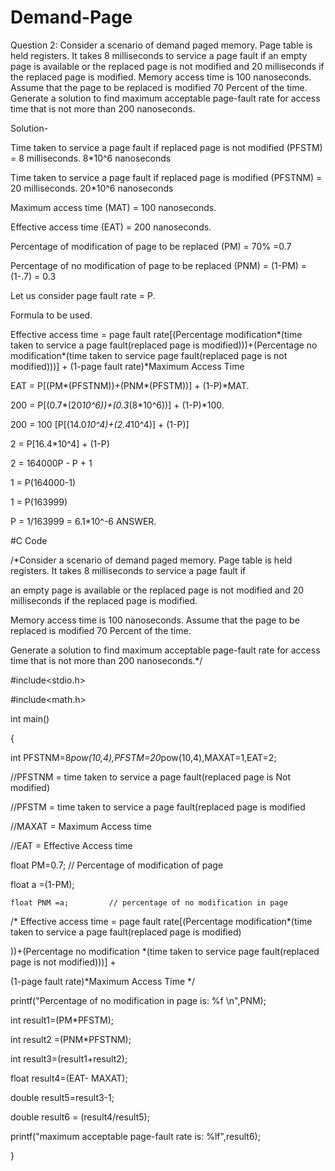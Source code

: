 # Demand-Page

Question 2:
Consider a scenario of demand paged memory. Page table is held registers. It takes 8 milliseconds to service a page fault if an empty page is available or the replaced page is not modified
and 20 milliseconds if the replaced page is modified. Memory access time is 100 nanoseconds. Assume that the page to be replaced is modified 70 Percent of the time. Generate a solution to find maximum acceptable page-fault rate for access time that is not more than 200 nanoseconds.

Solution-


Time taken to service a page fault if replaced page is not modified  (PFSTM)      = 8 milliseconds.          8*10^6 nanoseconds                                                                                

Time taken to service a page fault if replaced page is modified      (PFSTNM)       = 20 milliseconds. 20*10^6 nanoseconds

Maximum access time     (MAT)                                     = 100 nanoseconds.                                            	

Effective access time      (EAT)               = 200 nanoseconds.

Percentage of modification of page to be replaced      (PM)        = 70%                   =0.7	

Percentage of no modification of page to be replaced   (PNM)   = (1-PM) = (1-.7) = 0.3

Let us consider page fault rate =  P.



Formula to be used.

Effective access time    =   page fault rate[(Percentage modification*(time taken to service a page fault(replaced page is modified)))+(Percentage no modification*(time taken to service page fault(replaced page is not modified)))]  + (1-page fault rate)*Maximum Access Time                 


EAT = P[(PM*(PFSTNM))+(PNM*(PFSTM))]   +   (1-P)*MAT.


200 = P[(0.7*(20*10^6))+(0.3*(8*10^6))]	+ (1-P)*100.


200 = 100 [P[(14.0*10^4)+(2.4*10^4)] + (1-P)]


2   = P[16.4*10^4] + (1-P)


2   = 164000P - P  + 1


1   = P(164000-1)



1   = P(163999)


P   = 1/163999  =    6.1*10^-6   ANSWER.

#C Code

 /*Consider a scenario of demand paged memory. Page table is held registers. It takes 8 milliseconds to service a page fault if
 
  an empty page is available or the replaced page is not modified and 20 milliseconds if the replaced page is modified.
   
  Memory access time is 100 nanoseconds. Assume that the page to be replaced is modified 70 Percent of the time. 
  
  Generate a solution to find maximum acceptable page-fault rate for access time that is not more than 200 nanoseconds.*/

#include<stdio.h>

#include<math.h>

int main()

{

int PFSTNM=8*pow(10,4),PFSTM=20*pow(10,4),MAXAT=1,EAT=2;

//PFSTNM =   time taken to service a page fault(replaced page is Not modified)

//PFSTM  =   time taken to service a page fault(replaced page is modified

//MAXAT  =	 Maximum Access time

//EAT    =	 Effective Access time

float  PM=0.7;       // Percentage of modification of page

float a =(1-PM);     

	float PNM =a;         // percentage of no modification in page

/* Effective access time = page fault rate[(Percentage modification*(time taken to service a page fault(replaced page is modified)

))+(Percentage no modification *(time taken to service page fault(replaced page is not modified)))]  + 

(1-page fault rate)*Maximum Access Time                 */

printf("Percentage of no modification in page is: %f \n",PNM);

int result1=(PM*PFSTM);

int result2 =(PNM*PFSTNM);

int result3=(result1+result2);

float result4=(EAT- MAXAT);

double result5=result3-1;

double result6 = (result4/result5);

printf("maximum acceptable page-fault rate is: %lf",result6);

}




